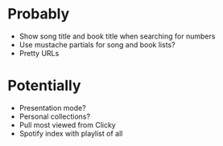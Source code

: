 Probably
===
- Show song title and book title when searching for numbers
- Use mustache partials for song and book lists?
- Pretty URLs

Potentially
===
- Presentation mode?
- Personal collections?
- Pull most viewed from Clicky
- Spotify index with playlist of all
